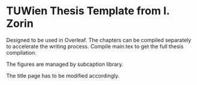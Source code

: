 # TUWien Thesis Template from I. Zorin

Designed to be used in Overleaf. 
The chapters can be compiled separately to accelerate the writing process. Compile main.tex to get the full thesis compilation. 

The figures are managed by subcaption library.

The title page has to be modified accordingly. 
